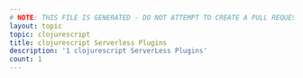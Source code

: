 ```yaml
---
# NOTE: THIS FILE IS GENERATED - DO NOT ATTEMPT TO CREATE A PULL REQUEST TO UPDATE THE DATA. 
layout: topic
topic: clojurescript
title: clojurescript Serverless Plugins
description: '1 clojurescript ServerLess Plugins'
count: 1
---
```

